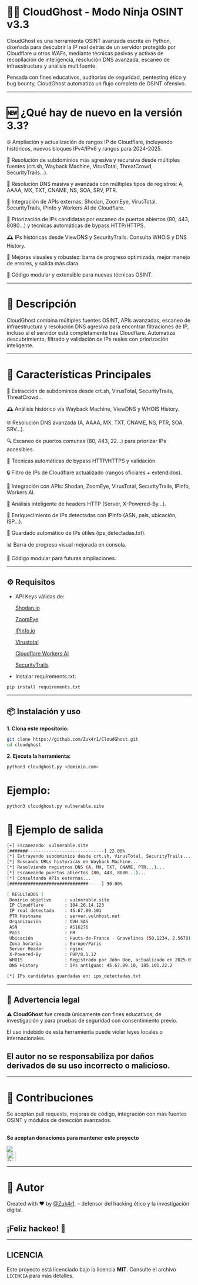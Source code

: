 # 🕵️‍♂️ CloudGhost - Modo Ninja OSINT v3.3
CloudGhost es una herramienta OSINT avanzada escrita en Python, diseñada para descubrir la IP real detrás de un servidor protegido por Cloudflare u otros WAFs, mediante técnicas pasivas y activas de recopilación de inteligencia, resolución DNS avanzada, escaneo de infraestructura y análisis multifuente.

Pensada con fines educativos, auditorías de seguridad, pentesting ético y bug bounty, CloudGhost automatiza un flujo completo de OSINT ofensivo.

---

# 🆕 ¿Qué hay de nuevo en la versión 3.3?

🌐 Ampliación y actualización de rangos IP de Cloudflare, incluyendo históricos, nuevos bloques IPv4/IPv6 y rangos para 2024-2025.

🔁 Resolución de subdominios más agresiva y recursiva desde múltiples fuentes (crt.sh, Wayback Machine, VirusTotal, ThreatCrowd, SecurityTrails...).

🧠 Resolución DNS masiva y avanzada con múltiples tipos de registros: A, AAAA, MX, TXT, CNAME, NS, SOA, SRV, PTR.

🔗 Integración de APIs externas: Shodan, ZoomEye, VirusTotal, SecurityTrails, IPinfo y Workers AI de Cloudflare.

🚪 Priorización de IPs candidatas por escaneo de puertos abiertos (80, 443, 8080...) y técnicas automáticas de bypass HTTP/HTTPS.

🕰️ IPs históricas desde ViewDNS y SecurityTrails. Consulta WHOIS y DNS History.

🧾 Mejoras visuales y robustez: barra de progreso optimizada, mejor manejo de errores, y salida más clara.

🧱 Código modular y extensible para nuevas técnicas OSINT.

---

# 📜 Descripción

CloudGhost combina múltiples fuentes OSINT, APIs avanzadas, escaneo de infraestructura y resolución DNS agresiva para encontrar filtraciones de IP, incluso si el servidor está completamente tras Cloudflare. Automatiza descubrimiento, filtrado y validación de IPs reales con priorización inteligente.

---

# 🚀 Características Principales

📑 Extracción de subdominios desde crt.sh, VirusTotal, SecurityTrails, ThreatCrowd...

🕰️ Análisis histórico vía Wayback Machine, ViewDNS y WHOIS History.

🌐 Resolución DNS avanzada (A, AAAA, MX, TXT, CNAME, NS, PTR, SOA, SRV...).

🔍 Escaneo de puertos comunes (80, 443, 22...) para priorizar IPs accesibles.

🧠 Técnicas automáticas de bypass HTTP/HTTPS y validación.

🔒 Filtro de IPs de Cloudflare actualizado (rangos oficiales + extendidos).

🤖 Integración con APIs: Shodan, ZoomEye, VirusTotal, SecurityTrails, IPinfo, Workers AI.

🧠 Análisis inteligente de headers HTTP (Server, X-Powered-By...).

📍 Enriquecimiento de IPs detectadas con IPInfo (ASN, país, ubicación, ISP...).

📜 Guardado automático de IPs útiles (ips_detectadas.txt).

📊 Barra de progreso visual mejorada en consola.

🧱 Código modular para futuras ampliaciones.

---

## ⚙️ Requisitos

- API Keys válidas de:

    [Shodan.io](https://shodan.io)
  
    [ZoomEye](https://www.zoomeye.ai/)

    [IPInfo.io](https://ipinfo.io/)

    [Virustotal](https://www.virustotal.com/gui/home/upload)

    [Cloudflare Workers AI](https://developers.cloudflare.com/workers-ai/)

    [SecurityTrails](https://securitytrails.com/)
  
- Instalar requirements.txt:

```bash
pip install requirements.txt
```
---
## 📦 Instalación y uso

**1. Clona este repositorio:**

```bash
git clone https://github.com/Zuk4r1/CloudGhost.git
cd cloudghost
```

**2. Ejecuta la herramienta:**
```bash
python3 cloudghost.py <dominio.com>
```

# Ejemplo:
```bash
python3 cloudghost.py vulnerable.site
```

# 🧪 Ejemplo de salida

```bash
[+] Escaneando: vulnerable.site
[#######-----------------------------] 22.00%
[*] Extrayendo subdominios desde crt.sh, VirusTotal, SecurityTrails...
[*] Buscando URLs históricas en Wayback Machine...
[*] Resolviendo registros DNS (A, MX, TXT, CNAME, PTR...)...
[*] Escaneando puertos abiertos (80, 443, 8080...)...
[*] Consultando APIs externas...
[##############################-----] 90.00%

[ RESULTADOS ]
 Dominio objetivo     : vulnerable.site
 IP Cloudflare        : 104.26.14.123
 IP real detectada    : 45.67.89.101
 PTR Hostname         : server.vulnhost.net
 Organización         : OVH SAS
 ASN                  : AS16276
 País                 : FR
 Ubicación            : Hauts-de-France - Gravelines (50.1234, 2.5678)
 Zona horaria         : Europe/Paris
 Server Header        : nginx
 X-Powered-By         : PHP/8.1.12
 WHOIS                : Registrado por John Doe, actualizado en 2025-01-20
 DNS History          : IPs antiguas: 45.67.89.10, 185.101.22.2

[*] IPs candidatas guardadas en: ips_detectadas.txt

```
---
## 🔐 Advertencia legal

**⚠️ CloudGhost** fue creada únicamente con fines educativos, de investigación y para pruebas de seguridad con consentimiento previo.

 El uso indebido de esta herramienta puede violar leyes locales o internacionales.

## El autor no se responsabiliza por daños derivados de su uso incorrecto o malicioso.

---
# 🤝 Contribuciones

Se aceptan pull requests, mejoras de código, integración con más fuentes OSINT y módulos de detección avanzados.
  <br />
	<br/>
      	<p width="20px"><b>Se aceptan donaciones para mantener este proyecto</p></b>
	      <a href="https://buymeacoffee.com/investigacq"><img src="https://img.buymeacoffee.com/button-api/?text=Buy me a coffee&emoji=&slug=investigacqc&button_colour=FF5F5F&font_colour=ffffff&font_family=Cookie&outline_colour=000000&coffee_colour=FFDD00" /></a><br />
      	<a href="https://www.paypal.com/paypalme/babiloniaetica"><img title="Donations For Projects" height="25" src="https://ionicabizau.github.io/badges/paypal.svg" /></a>
</div>

---
# 🧠 Autor

Created with ❤️ by [@Zuk4r1](https://github.com/Zuk4r1). – defensor del hacking ético y la investigación digital.

## ¡Feliz hackeo! 🎯

---
## LICENCIA
Este proyecto está licenciado bajo la licencia **MIT**. Consulte el archivo `LICENCIA` para más detalles.
